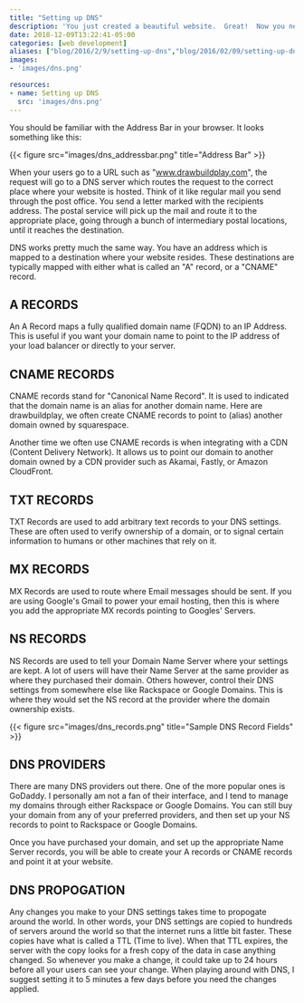 ```yaml
---
title: "Setting up DNS"
description: 'You just created a beautiful website.  Great!  Now you need customers to be able to get to it.  This is where the Domain Name Server (DNS) comes in.'
date: 2018-12-09T13:22:41-05:00
categories: [web development]
aliases: ["blog/2016/2/9/setting-up-dns","blog/2016/02/09/setting-up-dns"]
images:
- 'images/dns.png'

resources:
- name: Setting up DNS
  src: 'images/dns.png'
---
```


You should be familiar with the Address Bar in your browser.  It looks something like this:

{{< figure src="images/dns_addressbar.png" title="Address Bar" >}}

When your users go to a URL such as "www.drawbuildplay.com", the request will go to a DNS server which routes the request to the correct place where your website is hosted.  Think of it like regular mail you send through the post office.  You send a letter marked with the recipients address.  The postal service will pick up the mail and route it to the appropriate place, going through a bunch of intermediary postal locations, until it reaches the destination.

DNS works pretty much the same way. You have an address which is mapped to a destination where your website resides.  These destinations are typically mapped with either what is called an "A" record, or a "CNAME" record.

A RECORDS
---------

An A Record maps a fully qualified domain name (FQDN) to an IP Address.  This is useful if you want your domain name to point to the IP address of your load balancer or directly to your server.

CNAME RECORDS
-------------

CNAME records stand for "Canonical Name Record".  It is used to indicated that the domain name is an alias for another domain name.  Here are drawbuildplay, we often create CNAME records to point to (alias) another domain owned by squarespace.

Another time we often use CNAME records is when integrating with a CDN (Content Delivery Network).  It allows us to point our domain to another domain owned by a CDN provider such as Akamai, Fastly, or Amazon CloudFront.

TXT RECORDS
-----------

TXT Records are used to add arbitrary text records to your DNS settings.  These are often used to verify ownership of a domain, or to signal certain information to humans or other machines that rely on it.

MX RECORDS
----------

MX Records are used to route where Email messages should be sent.  If you are using Google's Gmail to power your email hosting, then this is where you add the appropriate MX records pointing to Googles' Servers.

NS RECORDS
----------

NS Records are used to tell your Domain Name Server where your settings are kept.  A lot of users will have their Name Server at the same provider as where they purchased their domain.  Others however, control their DNS settings from somewhere else like Rackspace or Google Domains.  This is where they would set the NS record at the provider where the domain ownership exists.
 
{{< figure src="images/dns_records.png" title="Sample DNS Record Fields" >}}

DNS PROVIDERS
-------------

There are many DNS providers out there.  One of the more popular ones is GoDaddy.  I personally am not a fan of their interface, and I tend to manage my domains through either Rackspace or Google Domains.  You can still buy your domain from any of your preferred providers, and then set up your NS records to point to Rackspace or Google Domains.

Once you have purchased your domain, and set up the appropriate Name Server records, you will be able to create your A records or CNAME records and point it at your website.

DNS PROPOGATION
---------------

Any changes you make to your DNS settings takes time to propogate around the world.  In other words, your DNS settings are copied to hundreds of servers around the world so that the internet runs a little bit faster.  These copies have what is called a TTL (Time to live).  When that TTL expires, the server with the copy looks for a fresh copy of the data in case anything changed.  So whenever you make a change, it could take up to 24 hours before all your users can see your change.  When playing around with DNS, I suggest setting it to 5 minutes a few days before you need the changes applied.

